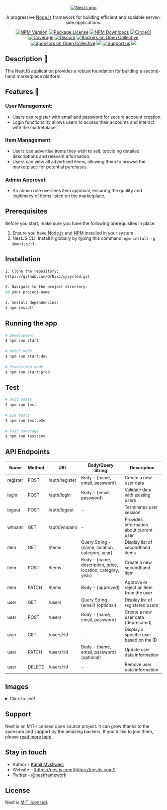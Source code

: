 <p align="center">
  <a href="http://nestjs.com/" target="blank"><img src="https://nestjs.com/img/logo-small.svg" width="200" alt="Nest Logo" /></a>
</p>

[circleci-image]: https://img.shields.io/circleci/build/github/nestjs/nest/master?token=abc123def456
[circleci-url]: https://circleci.com/gh/nestjs/nest

  <p align="center">A progressive <a href="http://nodejs.org" target="_blank">Node.js</a> framework for building efficient and scalable server-side applications.</p>
    <p align="center">
<a href="https://www.npmjs.com/~nestjscore" target="_blank"><img src="https://img.shields.io/npm/v/@nestjs/core.svg" alt="NPM Version" /></a>
<a href="https://www.npmjs.com/~nestjscore" target="_blank"><img src="https://img.shields.io/npm/l/@nestjs/core.svg" alt="Package License" /></a>
<a href="https://www.npmjs.com/~nestjscore" target="_blank"><img src="https://img.shields.io/npm/dm/@nestjs/common.svg" alt="NPM Downloads" /></a>
<a href="https://circleci.com/gh/nestjs/nest" target="_blank"><img src="https://img.shields.io/circleci/build/github/nestjs/nest/master" alt="CircleCI" /></a>
<a href="https://coveralls.io/github/nestjs/nest?branch=master" target="_blank"><img src="https://coveralls.io/repos/github/nestjs/nest/badge.svg?branch=master#9" alt="Coverage" /></a>
<a href="https://discord.gg/G7Qnnhy" target="_blank"><img src="https://img.shields.io/badge/discord-online-brightgreen.svg" alt="Discord"/></a>
<a href="https://opencollective.com/nest#backer" target="_blank"><img src="https://opencollective.com/nest/backers/badge.svg" alt="Backers on Open Collective" /></a>
<a href="https://opencollective.com/nest#sponsor" target="_blank"><img src="https://opencollective.com/nest/sponsors/badge.svg" alt="Sponsors on Open Collective" /></a>
  <a href="https://paypal.me/kamilmysliwiec" target="_blank"><img src="https://img.shields.io/badge/Donate-PayPal-ff3f59.svg"/></a>
    <a href="https://opencollective.com/nest#sponsor"  target="_blank"><img src="https://img.shields.io/badge/Support%20us-Open%20Collective-41B883.svg" alt="Support us"></a>
  <a href="https://twitter.com/nestframework" target="_blank"><img src="https://img.shields.io/twitter/follow/nestframework.svg?style=social&label=Follow"></a>
</p>
  <!--[![Backers on Open Collective](https://opencollective.com/nest/backers/badge.svg)](https://opencollective.com/nest#backer)
  [![Sponsors on Open Collective](https://opencollective.com/nest/sponsors/badge.svg)](https://opencollective.com/nest#sponsor)-->

## Description 📖

This NestJS application provides a robust foundation for building a second-hand marketplace platform.

## Features 🚀

### User Management:
- Users can register with email and password for secure account creation.
- Login functionality allows users to access their accounts and interact with the marketplace.

### Item Management:
- Users can advertise items they wish to sell, providing detailed descriptions and relevant information.
- Users can view all advertised items, allowing them to browse the marketplace for potential purchases.
  
### Admin Approval:
- An admin role oversees item approval, ensuring the quality and legitimacy of items listed on the marketplace.

## Prerequisites
Before you start, make sure you have the following prerequisites in place:
1. Ensure you have [Node.js](https://nodejs.org/) and [NPM](https://www.npmjs.com/) installed in your system.
2. NestJS CLI. Install it globally by typing this command: `npm install -g @nestjs/cli`

## Installation

```bash
1. Clone the repository: 
https://github.com/OrNixz/upcycled.git

2. Navigate to the project directory: 
cd your-project-name

3. Install dependencies: 
$ npm install
```

## Running the app

```bash
# Development
$ npm run start

# Watch mode
$ npm run start:dev

# Production mode
$ npm run start:prod
```

## Test

```bash
# Unit tests
$ npm run test

# E2e tests
$ npm run test:e2e

# Test coverage
$ npm run test:cov
```

## API Endpoints

| Name     | Method | URL            | Body/Query String                                           | Description                             |
|----------|--------|----------------|-------------------------------------------------------------|-----------------------------------------|
| register | POST   | /auth/register | Body - {name, email, password}                              | Create a new user data                  |
| login    | POST   | /auth/login    | Body - {email, password}                                    | Validate data with existing users       |
| logout   | POST   | /auth/logout   | -                                                           | Terminates user session                 |
| whoami   | GET    | /auth/whoami   | -                                                           | Provides information about current user |
| item     | GET    | /items         | Query String - {name, location, category, year}             | Display list of secondhand items        |
| item     | POST   | /items         | Body - {name, description, price, location, category, year} | Create a new secondhand item            |
| item     | PATCH  | /items         | Body - {approved}                                           | Approve or reject an item from the user |
| user     | GET    | /users         | Query String - {email} (optional)                           | Display list of registered users        |
| user     | POST   | /users         | Body - {name, email, password}                              | Create a new user data (deprecated)     |
| user     | GET    | /users/:id     | -                                                           | Display a specific user based on the ID |
| user     | PATCH  | /users/:id     | Body - {name, email, password} (optional)                   | Update user data information            |
| user     | DELETE | /users/:id     | -                                                           | Remove user data information            |

## Images
<details>
    <summary>Click to see!</summary>

  ### 1. Modules
    
  - Overview

  ![](https://github.com/OrNixz/upcycled/blob/main/images/overview.png)

  - App module

  ![](https://github.com/OrNixz/upcycled/blob/main/images/app-module.png)

  - Auth module

  ![](https://github.com/OrNixz/upcycled/blob/main/images/auth-module.png)

  - Users module

  ![](https://github.com/OrNixz/upcycled/blob/main/images/users-module.png)

  ### 2. Register

  ![](https://github.com/OrNixz/upcycled/blob/main/images/register.png)

  ### 3. Login

  ![](https://github.com/OrNixz/upcycled/blob/main/images/login.png)

  ### 4. Logout

  ![](https://github.com/OrNixz/upcycled/blob/main/images/logout.png)

  ### 5. Whoami

  ![](https://github.com/OrNixz/upcycled/blob/main/images/whoami.png)

  ### 6. Get users

  ![](https://github.com/OrNixz/upcycled/blob/main/images/get-users.png)

  ### 7. Get user (With query params)

  ![](https://github.com/OrNixz/upcycled/blob/main/images/get-user-with-query-params.png)

  ### 8. Get user (Based on user ID)

  ![](https://github.com/OrNixz/upcycled/blob/main/images/get-user-based-on-id.png)

  ### 9. Add user

  ![](https://github.com/OrNixz/upcycled/blob/main/images/post-user.png)

  ### 10. Update user

  ![](https://github.com/OrNixz/upcycled/blob/main/images/update-user.png)

  ### 11. Delete user

  ![](https://github.com/OrNixz/upcycled/blob/main/images/delete-user.png)

  ### 12. Add item

  ![](https://github.com/OrNixz/upcycled/blob/main/images/post-item.png)

  ### 13. Approve item by admin

  ![](https://github.com/OrNixz/upcycled/blob/main/images/item-approved.png)

  ### 14. Get items

  ![](https://github.com/OrNixz/upcycled/blob/main/images/get-items.png)

  ### 15. Get item (With query params)

  ![](https://github.com/OrNixz/upcycled/blob/main/images/get-item-with-query-params.png)

</details>

## Support

Nest is an MIT-licensed open source project. It can grow thanks to the sponsors and support by the amazing backers. If you'd like to join them, please [read more here](https://docs.nestjs.com/support).

## Stay in touch

- Author - [Kamil Myśliwiec](https://kamilmysliwiec.com)
- Website - [https://nestjs.com](https://nestjs.com/)
- Twitter - [@nestframework](https://twitter.com/nestframework)

## License

Nest is [MIT licensed](LICENSE).



